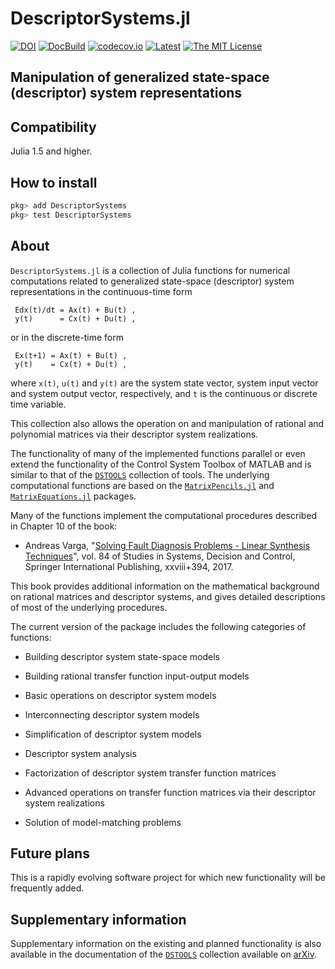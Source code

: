 # DescriptorSystems.jl

[![DOI](https://zenodo.org/badge/DOI/10.5281/zenodo.4568159.svg)](https://doi.org/10.5281/zenodo.4568159)
[![DocBuild](https://github.com/andreasvarga/DescriptorSystems.jl/workflows/CI/badge.svg)](https://github.com/andreasvarga/DescriptorSystems.jl/actions)
[![codecov.io](https://codecov.io/gh/andreasvarga/DescriptorSystems.jl/coverage.svg?branch=main)](https://codecov.io/gh/andreasvarga/DescriptorSystems.jl?branch=main)
[![Latest](https://img.shields.io/badge/docs-latest-blue.svg)](https://andreasvarga.github.io/DescriptorSystems.jl/dev/)
[![The MIT License](https://img.shields.io/badge/license-MIT-brightgreen.svg?style=flat-square)](https://github.com/andreasvarga/DescriptorSystems.jl/blob/main/LICENSE.md)

## Manipulation of generalized state-space (descriptor) system representations

## Compatibility

Julia 1.5 and higher.

## How to install

````JULIA
pkg> add DescriptorSystems
pkg> test DescriptorSystems
````

## About

`DescriptorSystems.jl` is a collection of Julia functions for numerical computations related to generalized state-space (descriptor) system representations in the continuous-time form

     Edx(t)/dt = Ax(t) + Bu(t) ,
     y(t)      = Cx(t) + Du(t) ,

or in the discrete-time form

     Ex(t+1) = Ax(t) + Bu(t) ,
     y(t)    = Cx(t) + Du(t) ,

where `x(t)`, `u(t)` and `y(t)` are the system state vector, system input vector and system output vector, respectively, and `t` is the continuous or discrete time variable.  

This collection also allows the operation on and manipulation of rational and polynomial matrices via their
descriptor system realizations.

The functionality of many of the implemented functions parallel or even extend the functionality of the
Control System Toolbox of MATLAB and is similar to that of the [`DSTOOLS`](https://github.com/andreasvarga/DescriptorSystemTools) collection of tools. The underlying computational functions are based on the
[`MatrixPencils.jl`](https://github.com/andreasvarga/MatrixPencils.jl) and
[`MatrixEquations.jl`](https://github.com/andreasvarga/MatrixEquations.jl) packages.

Many of the functions implement the computational procedures described in Chapter 10 of the book:

* Andreas Varga, "[Solving Fault Diagnosis Problems - Linear Synthesis Techniques](http://www.springer.com/us/book/9783319515588)", vol. 84 of Studies in Systems, Decision and Control, Springer International Publishing, xxviii+394, 2017.

This book provides additional information on the mathematical background on rational matrices and descriptor systems, and gives detailed descriptions of most of the underlying procedures.

The current version of the package includes the following categories of functions:

* Building descriptor system state-space models

* Building rational transfer function input-output models

* Basic operations on descriptor system models

* Interconnecting descriptor system models

* Simplification of descriptor system models

* Descriptor system analysis

* Factorization of descriptor system transfer function matrices

* Advanced operations on transfer function matrices via their descriptor system realizations

* Solution of model-matching problems

## Future plans

This is a rapidly evolving software project for which new functionality will be frequently added.

## Supplementary information

Supplementary information on the existing and planned functionality is also available in the documentation of the [`DSTOOLS`](https://github.com/andreasvarga/DescriptorSystemTools) collection available on [arXiv](https://arxiv.org/abs/1707.07140).

